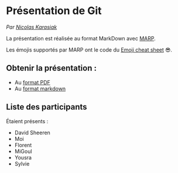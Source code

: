 ﻿# Présentation de Git
*Par [Nicolas Karasiak](http://www.karasiak.net)*

La présentation est réalisée au format MarkDown avec [MARP](https://yhatt.github.io/marp/).

Les émojis supportés par MARP ont le code du [Emoji cheat sheet](https://www.webpagefx.com/tools/emoji-cheat-sheet/) :sunglasses:.

 ## Obtenir la présentation : 
- Au [format PDF](gitSlides.pdf)
- Au [format markdown](gitSlides.md)

## Liste des participants

Étaient présents : 
- David Sheeren
- Moi
- Florent
- MiGoul
- Yousra
- Sylvie
